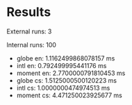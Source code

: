 # Results

External runs: 3

Internal runs: 100

- globe en: 1.1162499868078157 ms
- intl en: 0.792499995441176 ms
- moment en: 2.7700000791810453 ms
- globe cs: 1.5125000500120223 ms
- intl cs: 1.0000000474974513 ms
- moment cs: 4.471250023925677 ms
